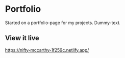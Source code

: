 # Portfolio
Started on a portfolio-page for my projects. Dummy-text.

## View it live

https://nifty-mccarthy-1f259c.netlify.app/
